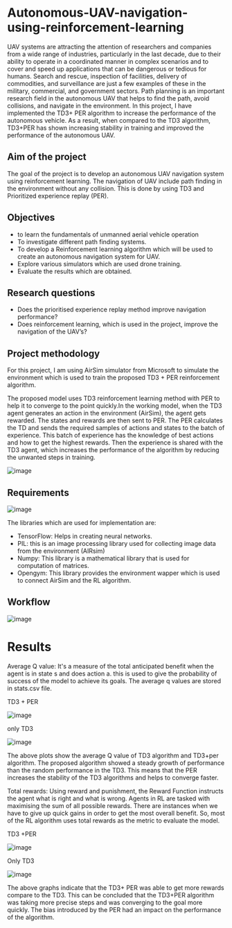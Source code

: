 # Autonomous-UAV-navigation-using-reinforcement-learning

UAV systems are attracting the attention of researchers and companies from a wide range of industries, particularly in the last decade, due to their ability to operate in a coordinated manner in complex scenarios and to cover and speed up applications that can be dangerous or tedious for humans. Search and rescue, inspection of facilities, delivery of commodities, and surveillance are just a few examples of these in the military, commercial, and government sectors. Path planning is an important research field in the autonomous UAV that helps to find the path, avoid collisions, and navigate in the environment. In this project, I have implemented the TD3+ PER algorithm to increase the performance of the autonomous vehicle. As a result, when compared to the TD3 algorithm, TD3+PER has shown increasing stability in training and improved the performance of the autonomous UAV.

## Aim of the project 

The goal of the project is to develop an autonomous UAV navigation system using reinforcement learning. The navigation of UAV include path finding in the environment without any collision. This is done by using TD3 and Prioritized experience replay (PER).

## Objectives

*	to learn the fundamentals of unmanned aerial vehicle operation
*	To investigate different path finding systems.
*	To develop a Reinforcement learning algorithm which will be used to create an autonomous navigation system for UAV.
*	Explore various simulators which are used drone training.
*	Evaluate the results which are obtained.

## Research questions
*	Does the prioritised experience replay method improve navigation performance?
*	Does reinforcement learning, which is used in the project, improve the navigation of the UAV’s?

## Project methodology 

For this project, I am using AirSim simulator from Microsoft to simulate the environment which is used to train the proposed TD3 + PER reinforcement algorithm.

The proposed model uses TD3 reinforcement learning method with PER to help it to converge to the point quickly.In the working model, when the TD3 agent generates an action in the environment (AirSim), the agent gets rewarded. The states and rewards are then sent to PER. The PER calculates the TD and sends the required samples of actions and states to the batch of experience. This batch of experience has the knowledge of best actions and how to get the highest rewards. Then the experience is shared with the TD3 agent, which increases the performance of the algorithm by reducing the unwanted steps in training.

![image](https://user-images.githubusercontent.com/61981756/199011686-dcf9ccb5-a924-4dbb-aadc-0aa9baddbfe4.png)

## Requirements

![image](https://user-images.githubusercontent.com/61981756/199011772-a9209793-ffca-488d-9629-ec544074499c.png)

The libraries which are used for implementation are:
* TensorFlow: Helps in creating neural networks.
* PIL: this is an image processing library used for collecting image data from the environment (AIRsim)
* Numpy: This library is a mathematical library that  is used for computation of matrices.
* Opengym: This library provides the environment wapper which is used to connect AirSim and the RL algorithm.
## Workflow

![image](https://user-images.githubusercontent.com/61981756/199011893-7a5410fc-df0e-44d0-8f0f-86bd509c32af.png)


# Results

Average Q value: It's a measure of the total anticipated benefit when the agent is in state s and does action a. this is used to give the probability of success of the model to achieve its goals. The average q values are stored in stats.csv file.

TD3 + PER

![image](https://user-images.githubusercontent.com/61981756/199012020-4b0dd63e-0025-4fb2-a135-d82dbc8975a0.png)

only TD3

![image](https://user-images.githubusercontent.com/61981756/199012102-ad7b8ee5-dc86-4eb7-9397-695ca6383939.png)

The above plots show the average Q value of TD3 algorithm and TD3+per algorithm. The proposed algorithm showed a steady growth of performance than the random performance in the TD3. This means that the PER increases the stability of the TD3 algorithms and helps to converge faster.

Total rewards: Using reward and punishment, the Reward Function instructs the agent what is right and what is wrong. Agents in RL are tasked with maximising the sum of all possible rewards. There are instances when we have to give up quick gains in order to get the most overall benefit. So, most of the RL algorithm uses total rewards as the metric to evaluate the model.

TD3 +PER

![image](https://user-images.githubusercontent.com/61981756/199012226-5b98a802-076c-4512-8de6-b45fc71939d7.png)

Only TD3

![image](https://user-images.githubusercontent.com/61981756/199012283-d6b75cb7-f69e-477d-aff5-e34b5e0c3795.png)

The above graphs indicate that the TD3+ PER was able to get more rewards compare to the TD3. This can be concluded that the TD3+PER algorithm was taking more precise steps and was converging to the goal more quickly. The bias introduced by the PER had an impact on the performance of the algorithm.
